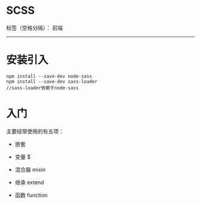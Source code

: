 # SCSS

标签（空格分隔）： 前端

---

# 安装引入

    npm install --save-dev node-sass
    npm install --save-dev sass-loader
    //sass-loader依赖于node-sass

# 入门

主要经常使用的有五项：

- 嵌套

- 变量 \$

- 混合器 mixin

- 继承 extend

- 函数 function
